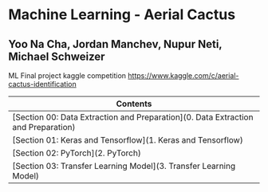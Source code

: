 # Machine Learning - Aerial Cactus
## Yoo Na Cha, Jordan Manchev, Nupur Neti, Michael Schweizer

ML Final project kaggle competition 
https://www.kaggle.com/c/aerial-cactus-identification



| Contents |
|---|
| [Section 00: Data Extraction and Preparation](0. Data Extraction and Preparation) |
| [Section 01: Keras and Tensorflow](1. Keras and Tensorflow) |
| [Section 02: PyTorch](2. PyTorch) |
| [Section 03: Transfer Learning Model](3. Transfer Learning Model) |
